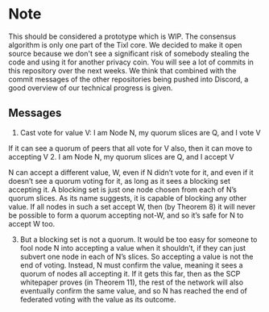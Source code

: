 # Note

This should be considered a prototype which is WIP. The consensus algorithm is only one part of the Tixl core. We decided to make it open source because we don't see a significant risk of somebody stealing the code and using it for another privacy coin. You will see a lot of commits in this repository over the next weeks. We think that combined with the commit messages of the other repositories being pushed into Discord, a good overview of our technical progress is given.

## Messages
1. Cast vote for value V: I am Node N, my quorum slices are Q, and I vote V

 If it can see a quorum of peers that all vote for V also, then it can move to accepting V
2. I am Node N, my quorum slices are Q, and I accept V

 N can accept a different value, W, even if N didn’t vote for it, and even if it doesn’t see a quorum voting for it, as long as it sees a blocking set accepting it. A blocking set is just one node chosen from each of N’s quorum slices. As its name suggests, it is capable of blocking any other value. If all nodes in such a set accept W, then (by Theorem 8) it will never be possible to form a quorum accepting not-W, and so it’s safe for N to accept W too.

3. But a blocking set is not a quorum. It would be too easy for someone to fool node N into accepting a value when it shouldn’t, if they can just subvert one node in each of N’s slices. So accepting a value is not the end of voting. Instead, N must confirm the value, meaning it sees a quorum of nodes all accepting it. If it gets this far, then as the SCP whitepaper proves (in Theorem 11), the rest of the network will also eventually confirm the same value, and so N has reached the end of federated voting with the value as its outcome.
